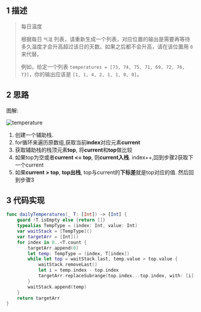 ## 1 描述

> 每日温度
>
> 根据每日 `气温` 列表，请重新生成一个列表，对应位置的输出是需要再等待多久温度才会升高超过该日的天数。如果之后都不会升高，请在该位置用 `0` 来代替。
>
> 例如，给定一个列表 `temperatures = [73, 74, 75, 71, 69, 72, 76, 73]`，你的输出应该是 `[1, 1, 4, 2, 1, 1, 0, 0]`。
>

## 2 思路

图解:

![temperature](/Users/chenwang/Desktop/study/algorithms/%E6%95%B0%E6%8D%AE%E7%BB%93%E6%9E%84&%E7%AE%97%E6%B3%95/png/temperature.gif)

1. 创建一个辅助栈.
2. for循环来遍历原数组,获取当前**index**对应元素**current**
3. 获取辅助栈的栈顶元素**top**, 将**current**和**top**做比较
4. 如果top为空或者**current <= top**, 则**current入栈**. index++,回到步骤2获取下一个current
5. 如果**current > top**, **top出栈**, top与current的**下标差**就是top对应的值. 然后回到步骤3

## 3 代码实现

```swift
func dailyTemperatures(_ T: [Int]) -> [Int] {
    guard !T.isEmpty else {return []}
    typealias TempType = (index: Int, value: Int)
    var waitStack = [TempType]()
    var targetArr = [Int]()
    for index in 0..<T.count {
        targetArr.append(0)
        let temp: TempType = (index, T[index])
        while let top = waitStack.last, temp.value > top.value {
            waitStack.removeLast()
            let i = temp.index - top.index
            targetArr.replaceSubrange(top.index...top.index, with: [i])
        }
        waitStack.append(temp)
    }
    return targetArr
}
```

